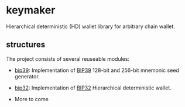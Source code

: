 # keymaker

Hierarchical deterministic (HD) wallet library for arbitrary chain wallet.


## structures

The project consists of several reuseable modules:

- [bip39](src/bip39): Implementation of [BIP39](https://github.com/bitcoin/bips/blob/master/bip-0039.mediawiki) 128-bit and 256-bit mnemonic seed generator.

- [bip32](src/bip32): Implementation of [BIP32](https://github.com/bitcoin/bips/blob/master/bip-0032.mediawiki) Hierarchical deterministic wallet.

- More to come